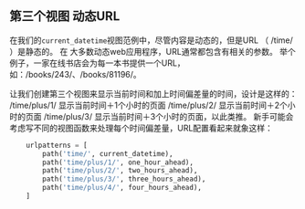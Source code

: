 ## 第三个视图 动态URL 

在我们的`current_datetime`视图范例中，尽管内容是动态的，但是URL （ /time/ ）是静态的。 在 大多数动态web应用程序，URL通常都包含有相关的参数。 举个例子，一家在线书店会为每一本书提供一个URL，如：/books/243/、/books/81196/。 

让我们创建第三个视图来显示当前时间和加上时间偏差量的时间，设计是这样的： /time/plus/1/ 显示当前时间＋1个小时的页面 /time/plus/2/ 显示当前时间＋2个小时的页面 /time/plus/3/ 显示当前时间＋3个小时的页面，以此类推。 
新手可能会考虑写不同的视图函数来处理每个时间偏差量，URL配置看起来就象这样：
```python
    urlpatterns = [
        path('time/', current_datetime),
        path('time/plus/1/', one_hour_ahead),
        path('time/plus/2/', two_hours_ahead),
        path('time/plus/3/', three_hours_ahead),
        path('time/plus/4/', four_hours_ahead),
    ]
```
